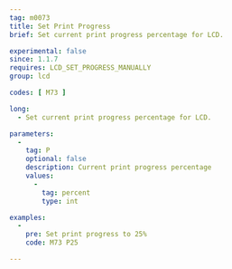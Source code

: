 ```yaml
---
tag: m0073
title: Set Print Progress
brief: Set current print progress percentage for LCD.

experimental: false
since: 1.1.7
requires: LCD_SET_PROGRESS_MANUALLY
group: lcd

codes: [ M73 ]

long:
  - Set current print progress percentage for LCD.

parameters:
  -
    tag: P
    optional: false
    description: Current print progress percentage
    values:
      -
        tag: percent
        type: int

examples:
  -
    pre: Set print progress to 25%
    code: M73 P25

---
```

